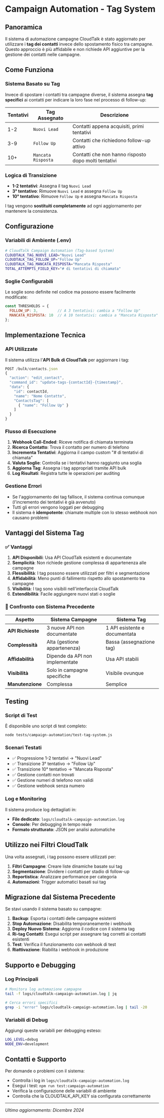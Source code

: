# Campaign Automation - Tag System

## Panoramica

Il sistema di automazione campagne CloudTalk è stato aggiornato per utilizzare i **tag dei contatti** invece dello spostamento fisico tra campagne. Questo approccio è più affidabile e non richiede API aggiuntive per la gestione dei contatti nelle campagne.

## Come Funziona

### Sistema Basato su Tag

Invece di spostare i contatti tra campagne diverse, il sistema assegna **tag specifici** ai contatti per indicare la loro fase nel processo di follow-up:

| Tentativi | Tag Assegnato | Descrizione |
|-----------|---------------|-------------|
| 1-2 | `Nuovi Lead` | Contatti appena acquisiti, primi tentativi |
| 3-9 | `Follow Up` | Contatti che richiedono follow-up attivo |
| 10+ | `Mancata Risposta` | Contatti che non hanno risposto dopo molti tentativi |

### Logica di Transizione

- **1-2 tentativi**: Assegna il tag `Nuovi Lead`
- **3° tentativo**: Rimuove `Nuovi Lead` e assegna `Follow Up`
- **10° tentativo**: Rimuove `Follow Up` e assegna `Mancata Risposta`

I tag vengono **sostituiti completamente** ad ogni aggiornamento per mantenere la consistenza.

## Configurazione

### Variabili di Ambiente (.env)

```bash
# CloudTalk Campaign Automation (Tag-based System)
CLOUDTALK_TAG_NUOVI_LEAD="Nuovi Lead"
CLOUDTALK_TAG_FOLLOW_UP="Follow Up" 
CLOUDTALK_TAG_MANCATA_RISPOSTA="Mancata Risposta"
TOTAL_ATTEMPTS_FIELD_KEY="# di tentativi di chiamata"
```

### Soglie Configurabili

Le soglie sono definite nel codice ma possono essere facilmente modificate:

```javascript
const THRESHOLDS = {
  FOLLOW_UP: 3,         // A 3 tentativi: cambia a "Follow Up"  
  MANCATA_RISPOSTA: 10  // A 10 tentativi: cambia a "Mancata Risposta"
};
```

## Implementazione Tecnica

### API Utilizzate

Il sistema utilizza l'**API Bulk di CloudTalk** per aggiornare i tag:

```javascript
POST /bulk/contacts.json
{
  "action": "edit_contact",
  "command_id": "update-tags-{contactId}-{timestamp}",
  "data": {
    "id": contactId,
    "name": "Nome Contatto",
    "ContactsTag": [
      { "name": "Follow Up" }
    ]
  }
}
```

### Flusso di Esecuzione

1. **Webhook Call-Ended**: Riceve notifica di chiamata terminata
2. **Ricerca Contatto**: Trova il contatto per numero di telefono
3. **Incrementa Tentativi**: Aggiorna il campo custom "# di tentativi di chiamata"
4. **Valuta Soglie**: Controlla se i tentativi hanno raggiunto una soglia
5. **Aggiorna Tag**: Assegna i tag appropriati tramite API bulk
6. **Log Risultati**: Registra tutte le operazioni per auditing

### Gestione Errori

- Se l'aggiornamento dei tag fallisce, il sistema continua comunque (l'incremento dei tentativi è già avvenuto)
- Tutti gli errori vengono loggati per debugging
- Il sistema è **idempotente**: chiamate multiple con lo stesso webhook non causano problemi

## Vantaggi del Sistema Tag

### ✅ Vantaggi

1. **API Disponibili**: Usa API CloudTalk esistenti e documentate
2. **Semplicità**: Non richiede gestione complessa di appartenenza alle campagne
3. **Flessibilità**: I tag possono essere utilizzati per filtri e segmentazione
4. **Affidabilità**: Meno punti di fallimento rispetto allo spostamento tra campagne
5. **Visibilità**: I tag sono visibili nell'interfaccia CloudTalk
6. **Estendibilità**: Facile aggiungere nuovi stati o soglie

### 🔄 Confronto con Sistema Precedente

| Aspetto | Sistema Campagne | Sistema Tag |
|---------|------------------|-------------|
| **API Richieste** | 3 nuove API non documentate | 1 API esistente e documentata |
| **Complessità** | Alta (gestione appartenenza) | Bassa (assegnazione tag) |
| **Affidabilità** | Dipende da API non implementate | Usa API stabili |
| **Visibilità** | Solo in campagne specifiche | Visibile ovunque |
| **Manutenzione** | Complessa | Semplice |

## Testing

### Script di Test

È disponibile uno script di test completo:

```bash
node tests/campaign-automation/test-tag-system.js
```

### Scenari Testati

- ✅ Progressione 1-2 tentativi → "Nuovi Lead"
- ✅ Transizione 3° tentativo → "Follow Up"
- ✅ Transizione 10° tentativo → "Mancata Risposta"
- ✅ Gestione contatti non trovati
- ✅ Gestione numeri di telefono non validi
- ✅ Gestione webhook senza numero

### Log e Monitoring

Il sistema produce log dettagliati in:
- **File dedicato**: `logs/cloudtalk-campaign-automation.log`
- **Console**: Per debugging in tempo reale
- **Formato strutturato**: JSON per analisi automatiche

## Utilizzo nei Filtri CloudTalk

Una volta assegnati, i tag possono essere utilizzati per:

1. **Filtri Campagne**: Creare liste dinamiche basate sui tag
2. **Segmentazione**: Dividere i contatti per stadio di follow-up
3. **Reportistica**: Analizzare performance per categoria
4. **Automazioni**: Trigger automatici basati sui tag

## Migrazione dal Sistema Precedente

Se stavi usando il sistema basato su campagne:

1. **Backup**: Esporta i contatti delle campagne esistenti
2. **Stop Automazione**: Disabilita temporaneamente i webhook
3. **Deploy Nuovo Sistema**: Aggiorna il codice con il sistema tag
4. **Ri-tag Contatti**: Esegui script per assegnare tag corretti ai contatti esistenti
5. **Test**: Verifica il funzionamento con webhook di test
6. **Riattivazione**: Riabilita i webhook in produzione

## Supporto e Debugging

### Log Principali

```bash
# Monitora log automazione campagne
tail -f logs/cloudtalk-campaign-automation.log | jq

# Cerca errori specifici
grep -i "error" logs/cloudtalk-campaign-automation.log | tail -20
```

### Variabili di Debug

Aggiungi queste variabili per debugging esteso:

```bash
LOG_LEVEL=debug
NODE_ENV=development
```

## Contatti e Supporto

Per domande o problemi con il sistema:

- Controlla i log in `logs/cloudtalk-campaign-automation.log`
- Esegui i test: `npm run test:campaign-automation`
- Verifica la configurazione delle variabili di ambiente
- Controlla che la CLOUDTALK_API_KEY sia configurata correttamente

---

*Ultimo aggiornamento: Dicembre 2024*